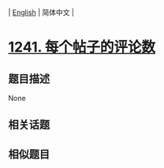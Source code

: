 
| [English](README_EN.md) | 简体中文 |

# [1241. 每个帖子的评论数](https://leetcode-cn.com/problems/number-of-comments-per-post/)

## 题目描述

None

## 相关话题



## 相似题目


